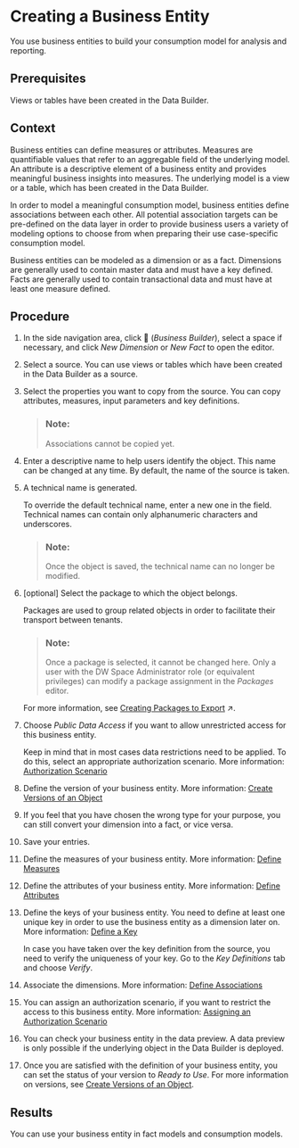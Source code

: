 <!-- loioc912cdc1537d4efbb24b08327ea68918 -->

<link rel="stylesheet" type="text/css" href="../css/sap-icons.css"/>

# Creating a Business Entity

You use business entities to build your consumption model for analysis and reporting.



<a name="loioc912cdc1537d4efbb24b08327ea68918__prereq_xh3_qsy_1mb"/>

## Prerequisites

Views or tables have been created in the Data Builder.



## Context

Business entities can define measures or attributes. Measures are quantifiable values that refer to an aggregable field of the underlying model. An attribute is a descriptive element of a business entity and provides meaningful business insights into measures. The underlying model is a view or a table, which has been created in the Data Builder.

In order to model a meaningful consumption model, business entities define associations between each other. All potential association targets can be pre-defined on the data layer in order to provide business users a variety of modeling options to choose from when preparing their use case-specific consumption model.

Business entities can be modeled as a dimension or as a fact. Dimensions are generally used to contain master data and must have a key defined. Facts are generally used to contain transactional data and must have at least one measure defined.



## Procedure

1.  In the side navigation area, click <span class="FPA-icons-V3"></span> \(*Business Builder*\), select a space if necessary, and click *New Dimension* or *New Fact* to open the editor.

2.  Select a source. You can use views or tables which have been created in the Data Builder as a source.

3.  Select the properties you want to copy from the source. You can copy attributes, measures, input parameters and key definitions.

    > ### Note:  
    > Associations cannot be copied yet.

4.  Enter a descriptive name to help users identify the object. This name can be changed at any time. By default, the name of the source is taken.

5.  A technical name is generated.

    To override the default technical name, enter a new one in the field. Technical names can contain only alphanumeric characters and underscores.

    > ### Note:  
    > Once the object is saved, the technical name can no longer be modified.

6.  \[optional\] Select the package to which the object belongs.

    Packages are used to group related objects in order to facilitate their transport between tenants.

    > ### Note:  
    > Once a package is selected, it cannot be changed here. Only a user with the DW Space Administrator role \(or equivalent privileges\) can modify a package assignment in the *Packages* editor.

    For more information, see [Creating Packages to Export](https://help.sap.com/viewer/9f36ca35bc6145e4acdef6b4d852d560/DEV_CURRENT/en-US/24aba84ceeb3416881736f70f02e3a0a.html "Users with the DW Space Administrator role can create packages to model groups of related objects for transport between tenants. Modelers can add objects to packages via the Package field, which appears in editors when a package is created in their space. Once a package is complete and validated, the space administrator can export it to the Content Network. The structure of your package is preserved and, as the objects it contains evolve, you can easily export updated versions of it.") :arrow_upper_right:.

7.  Choose *Public Data Access* if you want to allow unrestricted access for this business entity.

    Keep in mind that in most cases data restrictions need to be applied. To do this, select an appropriate authorization scenario. More information: [Authorization Scenario](authorization-scenario-46d8c42.md)

8.  Define the version of your business entity. More information: [Create Versions of an Object](create-versions-of-an-object-e13efeb.md)

9.  If you feel that you have chosen the wrong type for your purpose, you can still convert your dimension into a fact, or vice versa.

10. Save your entries.

11. Define the measures of your business entity. More information: [Define Measures](define-measures-903acb8.md)

12. Define the attributes of your business entity. More information: [Define Attributes](define-attributes-270bb3d.md)

13. Define the keys of your business entity. You need to define at least one unique key in order to use the business entity as a dimension later on. More information: [Define a Key](define-a-key-9748bab.md)

    In case you have taken over the key definition from the source, you need to verify the uniqueness of your key. Go to the *Key Definitions* tab and choose *Verify*.

14. Associate the dimensions. More information: [Define Associations](define-associations-77cb7fc.md)

15. You can assign an authorization scenario, if you want to restrict the access to this business entity. More information: [Assigning an Authorization Scenario](assigning-an-authorization-scenario-2e62354.md)

16. You can check your business entity in the data preview. A data preview is only possible if the underlying object in the Data Builder is deployed.

17. Once you are satisfied with the definition of your business entity, you can set the status of your version to *Ready to Use*. For more information on versions, see [Create Versions of an Object](create-versions-of-an-object-e13efeb.md).




<a name="loioc912cdc1537d4efbb24b08327ea68918__result_hx4_wcb_x4b"/>

## Results

You can use your business entity in fact models and consumption models.

